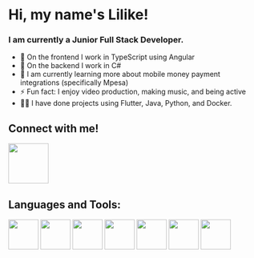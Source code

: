 # Hi, my name's Lilike!

### I am currently a Junior Full Stack Developer.

- 🌱 On the frontend I work in TypeScript using Angular
- 🤖 On the backend I work in C#
- 🧠 I am currently learning more about mobile money payment integrations (specifically Mpesa)
- ⚡ Fun fact: I enjoy video production, making music, and being active
- 👨‍🍳 I have done projects using Flutter, Java, Python, and Docker.

## Connect with me!
[<img width="80" height="80" src="https://github.com/lilikenel/lilikenel/assets/95313884/496f119d-3b71-44c1-97cc-def1306997a6" />](https://www.linkedin.com/in/lilikenel/)

## Languages and Tools:
[<img width="60" height="60" src="https://github.com/lilikenel/lilikenel/assets/95313884/83162396-bb85-4e61-8ad8-e4a30465f3c9" />](https://www.javascript.com/)
[<img width="60" height="60" src="https://github.com/lilikenel/lilikenel/assets/95313884/7933b422-ee9a-47af-906d-aaa66bcc241c" />](https://www.java.com)
[<img width="60" height="60" src="https://github.com/lilikenel/lilikenel/assets/95313884/c8aa7e5a-ca77-4889-a888-5c9ed2ca21ce"/>](https://www.python.org/)
[<img width="60" height="60" src="https://github.com/lilikenel/lilikenel/assets/95313884/edc89a44-a651-45fc-b634-c29666e09a2f" />](https://git-scm.com/)
[<img width="60" height="60" src="https://github.com/lilikenel/lilikenel/assets/95313884/f6588b5e-3f1b-40dd-895f-478cc64c912e" />](https://flutter.dev/)
[<img width="60" height="60" src="https://github.com/lilikenel/lilikenel/assets/95313884/6f36003c-26b8-47fb-94bf-fe09dda090e0" />](https://www.docker.com/)
[<img width="60" height="60" src="https://github.com/lilikenel/lilikenel/assets/95313884/99a1c516-f1d6-4b34-b68c-eb45090bf354" />](https://www.sqlite.org/index.html)
